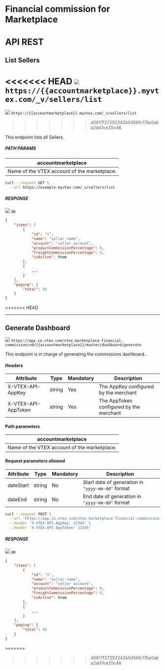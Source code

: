 # Financial commission for Marketplace

# API REST
## List Sellers
<<<<<<< HEAD
![](https://img.shields.io/static/v1?label=&message=GET&color=brightgreen) `https://{{accountmarketplace}}.myvtex.com/_v/sellers/list`
=======
![](https://img.shields.io/static/v1?label=&message=POST&color=brightgreen) `https://{{accountmarketplace}}.myvtex.com/_v/sellers/list`
>>>>>>> d0617f27292242b0456fc115e0aba2dd7ce20c46

This endpoint lists all Sellers.

##### PATH PARAMS
| accountmarketplace  |
| ------------ |
|  Name of the VTEX account of the marketplace. |

```bash
curl --request GET \
  --url https://example.myvtex.com/_v/sellers/list
```

##### RESPONSE

![](https://img.shields.io/static/v1?label=&message=200&color=green) `OK`

```json
{
	"items": [
		{
			"id": "1",
			"name": "seller name",
			"account": "seller account",
			"productCommissionPercentage": 0,
			"freightCommissionPercentage": 0,
			"isActive": true
		},
		{
			...
		}
	],
	"paging": {
		"total": 90
	}
}
```

<<<<<<< HEAD
__________________________________________________
## Generate Dashboard
![](https://img.shields.io/static/v1?label=&message=POST&color=brightgreen) `https://app.io.vtex.com/vtex.marketplace-financial-commission/v0/{{accountmarketplace}}/master/dashboard/generate`

This endpoint is in charge of generating the commissions dashboard..

#### **Headers**
| Attribute               | Type        | Mandatory | Description |
| ----------------------- | ----------- |---------- | ----------- |
| X-VTEX-API-AppKey       | string      | Yes       |The AppKey configured by the merchant             |
| X-VTEX-API-AppToken     | string      | Yes       |The AppToken configured by the merchant           | 

#### **Path parameters**

| accountmarketplace  |
| ------------ |
|  Name of the VTEX account of the marketplace. |

#### **Request parameters allowed**
| Attribute   | Type        | Mandatory | Description |
| ----------- | ----------- |---------- | ----------- |
| dateStart   | string      | No        |Start date of generation in ```"yyyy-mm-dd"``` format          |
| dateEnd     | string      | No        |End date of generation in ```"yyyy-mm-dd"``` format            | 



```bash
curl --request POST \
  --url 'https://app.io.vtex.com/vtex.marketplace-financial-commission/v0/example/master/dashboard/generate?dateStart=2022-04-25&dateEnd=2022-04-30' \
  --header 'X-VTEX-API-AppKey: 12345' \
  --header 'X-VTEX-API-AppToken: 12345'
```

##### RESPONSE

![](https://img.shields.io/static/v1?label=&message=200&color=green) `OK`

```json
{
	"items": [
		{
			"id": "1",
			"name": "seller name",
			"account": "seller account",
			"productCommissionPercentage": 0,
			"freightCommissionPercentage": 0,
			"isActive": true
		},
		{
			...
		}
	],
	"paging": {
		"total": 90
	}
}
```

=======
>>>>>>> d0617f27292242b0456fc115e0aba2dd7ce20c46
